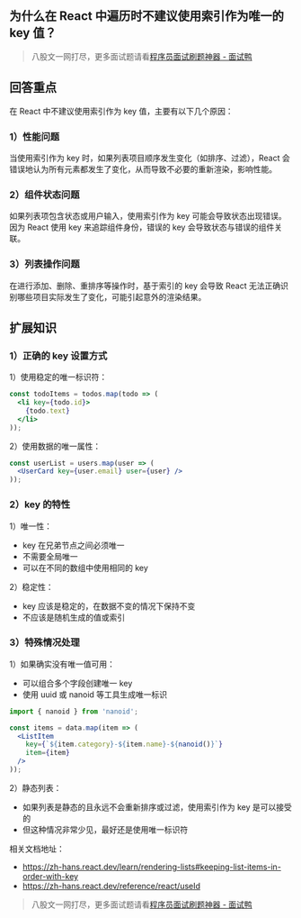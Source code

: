 ## 为什么在 React 中遍历时不建议使用索引作为唯一的 key 值？
> 八股文一网打尽，更多面试题请看[程序员面试刷题神器 - 面试鸭](https://www.mianshiya.com/)



## 回答重点

在 React 中不建议使用索引作为 key 值，主要有以下几个原因：

### 1）性能问题

当使用索引作为 key 时，如果列表项目顺序发生变化（如排序、过滤），React 会错误地认为所有元素都发生了变化，从而导致不必要的重新渲染，影响性能。

### 2）组件状态问题

如果列表项包含状态或用户输入，使用索引作为 key 可能会导致状态出现错误。因为 React 使用 key 来追踪组件身份，错误的 key 会导致状态与错误的组件关联。

### 3）列表操作问题

在进行添加、删除、重排序等操作时，基于索引的 key 会导致 React 无法正确识别哪些项目实际发生了变化，可能引起意外的渲染结果。

## 扩展知识

### 1）正确的 key 设置方式

1）使用稳定的唯一标识符：

```jsx
const todoItems = todos.map(todo => (
  <li key={todo.id}>
    {todo.text}
  </li>
));
```

2）使用数据的唯一属性：

```jsx
const userList = users.map(user => (
  <UserCard key={user.email} user={user} />
));
```

### 2）key 的特性

1）唯一性：

- key 在兄弟节点之间必须唯一
- 不需要全局唯一
- 可以在不同的数组中使用相同的 key

2）稳定性：

- key 应该是稳定的，在数据不变的情况下保持不变
- 不应该是随机生成的值或索引

### 3）特殊情况处理

1）如果确实没有唯一值可用：

- 可以组合多个字段创建唯一 key
- 使用 uuid 或 nanoid 等工具生成唯一标识

```jsx
import { nanoid } from 'nanoid';

const items = data.map(item => (
  <ListItem
    key={`${item.category}-${item.name}-${nanoid()}`}
    item={item}
  />
));
```

2）静态列表：

- 如果列表是静态的且永远不会重新排序或过滤，使用索引作为 key 是可以接受的
- 但这种情况非常少见，最好还是使用唯一标识符

相关文档地址：

- <https://zh-hans.react.dev/learn/rendering-lists#keeping-list-items-in-order-with-key>
- <https://zh-hans.react.dev/reference/react/useId>


> 八股文一网打尽，更多面试题请看[程序员面试刷题神器 - 面试鸭](https://www.mianshiya.com/)